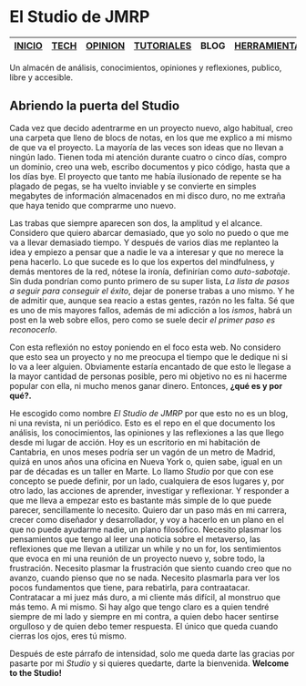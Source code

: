 ﻿# El Studio de JMRP

| [INICIO](/index.html) | [TECH](/index.html) | [OPINION](/opinion.html) | [TUTORIALES](/tuto.html) | BLOG | [HERRAMIENTAS](/tools.html) | 
|--|--|--|--|--|--|
Un almacén de análisis, conocimientos, opiniones y reflexiones, publico, libre y accesible.

## Abriendo la puerta del Studio
Cada vez que decido adentrarme en un proyecto nuevo, algo habitual, creo una carpeta que lleno de blocs de notas, en los que me explico a mi mismo de que va el proyecto. La mayoría de las veces son ideas que no llevan a ningún lado. Tienen toda mi atención durante cuatro o cinco días, compro un dominio, creo una web, escribo documentos y pico código, hasta que a los días bye. El proyecto que tanto me había ilusionado de repente se ha plagado de pegas, se ha vuelto inviable y se convierte en simples megabytes de información almacenados en mi disco duro, no me extraña que haya tenido que comprarme uno nuevo. 

Las trabas que siempre aparecen son dos,  la amplitud y el alcance. Considero que quiero abarcar demasiado, que yo solo no puedo o que me va a llevar demasiado tiempo. Y después de varios días me replanteo la idea y empiezo a pensar que a nadie le va a interesar y que no merece la pena hacerlo. Lo que sucede es lo que los expertos del mindfulness, y demás mentores de la red, nótese la ironía, definirían como _auto-sabotaje_. Sin duda pondrían como punto primero de su super lista, _La lista de pasos a seguir para conseguir el éxito_, dejar de ponerse trabas a uno mismo. Y he de admitir que, aunque sea reacio a estas gentes, razón no les falta. Sé que es uno de mis mayores fallos, además de mi adicción a los _ismos_, habrá un post en la web sobre ellos, pero como se suele decir _el primer paso es reconocerlo_.

Con esta reflexión no estoy poniendo en el foco esta web. No considero que esto sea un proyecto y no me preocupa el tiempo que le dedique ni si lo va a leer alguien. Obviamente estaría encantado de que esto le llegase a la mayor cantidad de personas posible, pero mi objetivo no es ni hacerme popular con ella, ni mucho menos ganar dinero. Entonces, __¿qué es y por qué?.__

He escogido como nombre _El Studio de JMRP_ por que esto no es un blog, ni una revista, ni un periódico. Esto es el repo en el que documento los análisis, los conocimientos, las opiniones y las reflexiones a las que llego desde mi lugar de acción. Hoy es un escritorio en mi habitación de Cantabria, en unos meses podría ser un vagón de un metro de Madrid, quizá en unos años una oficina en Nueva York o, quien sabe, igual en un par de décadas es un taller en Marte. 
Lo llamo _Studio_ por que con ese concepto se puede definir, por un lado, cualquiera de esos lugares y, por otro lado, las acciones de aprender, investigar y reflexionar.
Y responder a que me lleva a empezar esto es bastante más simple de lo que puede parecer, sencillamente lo necesito. Quiero dar un paso más en mi carrera, crecer como diseñador y desarrollador, y voy a hacerlo en un plano en el que no puede ayudarme nadie, un plano filosófico. Necesito plasmar los pensamientos que tengo al leer una noticia sobre el metaverso, las reflexiones que me llevan a utilizar un while y no un for, los sentimientos que evoca en mi una reunión de un proyecto nuevo y, sobre todo, la frustración. Necesito plasmar la frustración que siento cuando creo que no avanzo, cuando pienso que no se nada. Necesito plasmarla para ver los pocos fundamentos que tiene, para rebatirla, para contraatacar. Contratacar a mi juez más duro, a mi cliente más difícil, al monstruo que más temo. A mi mismo.
Si hay algo que tengo claro es a quien tendré siempre de mi lado y siempre en mi contra, a quien debo hacer sentirse orgulloso y de quien debo temer respuesta. El único que queda cuando cierras los ojos, eres tú mismo.

Después de este párrafo de intensidad, solo me queda darte las gracias por pasarte por mi _Studio_ y si quieres quedarte, darte la bienvenida. __Welcome to the Studio!__

